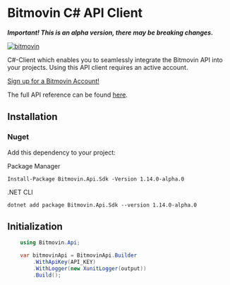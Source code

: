 # Bitmovin C# API Client

***Important! This is an alpha version, there may be breaking changes.***

[![bitmovin](http://bitmovin-a.akamaihd.net/webpages/bitmovin-logo-github.png)](http://www.bitmovin.com)

C#-Client which enables you to seamlessly integrate the Bitmovin API into your projects. Using this API client requires an active account.

[Sign up for a Bitmovin Account!](https://dashboard.bitmovin.com/signup)

The full API reference can be found [here](https://bitmovin.com/docs).

## Installation

### Nuget

Add this dependency to your project:

Package Manager
```shell
Install-Package Bitmovin.Api.Sdk -Version 1.14.0-alpha.0
```

.NET CLI

```shell
dotnet add package Bitmovin.Api.Sdk --version 1.14.0-alpha.0
```

## Initialization

```csharp
    using Bitmovin.Api;

    var bitmovinApi = BitmovinApi.Builder
        .WithApiKey(API_KEY)
        .WithLogger(new XunitLogger(output))
        .Build();  
```
